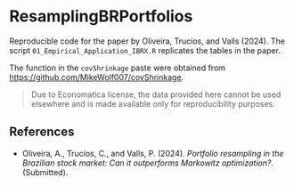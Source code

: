 # ResamplingBRPortfolios

Reproducible code for the paper by Oliveira, Trucíos, and Valls (2024). The script `01_Empirical_Application_IBRX.R` replicates the tables in the paper.

The function in the `covShrinkage` paste were obtained from https://github.com/MikeWolf007/covShrinkage.

> Due to Economatica license, the data provided here cannot be used elsewhere and is made available only for reproducibility purposes.

## References

- Oliveira, A., Trucíos, C., and Valls, P. (2024). _Portfolio resampling in the Brazilian stock market: Can it outperforms Markowitz optimization?._ (Submitted).
